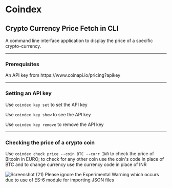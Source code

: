 # Coindex
<h2>Crypto Currency Price Fetch in CLI</h2>

<p>A command line interface application to display the price of a specific crypto-currency.</p>

<hr>
<h3> Prerequisites </h3>
<p> An API key from https://www.coinapi.io/pricing?apikey </p>

<hr>
<h3> Setting an API key </h3>
 <p> Use <code>coindex key set</code> to set the API key</p>
 <p> Use <code>coindex key show</code> to see the API key</p>
 <p> Use <code>coindex key remove</code> to remove the API key</p>
 
 <hr>
 <h3> Checking the price of a crypto coin </h3>
 <p> Use <code>coindex check price --coin BTC --curr INR</code> to check the price of Bitcoin in EURO; to check for any other coin use the coin's code in place of BTC
 and to change currency use the currency code in place of INR</p>
 
 
![Screenshot (21)](https://user-images.githubusercontent.com/96348217/191071829-2bf5bcdc-b09d-4918-baa7-7158cce27225.png)
<fn>Please ignore the Experimental Warning which occurs due to use of ES-6 module for importing JSON files </fn>
